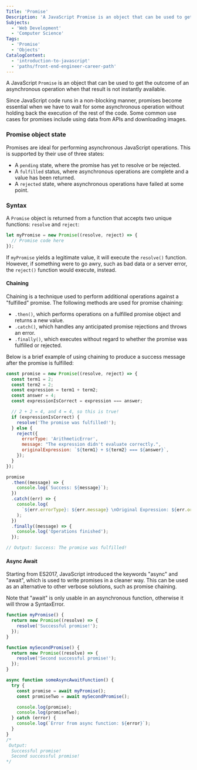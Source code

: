 ```yaml
---
Title: 'Promise'
Description: 'A JavaScript Promise is an object that can be used to get the outcome of an asynchronous operation when that result is not instantly available. Since JavaScript code runs in a non-blocking manner, promises become essential when we have to wait for some asynchronous operation without holding back the execution of the rest of the code.'
Subjects:
  - 'Web Development'
  - 'Computer Science'
Tags:
  - 'Promise'
  - 'Objects'
CatalogContent:
  - 'introduction-to-javascript'
  - 'paths/front-end-engineer-career-path'
---
```


A JavaScript `Promise` is an object that can be used to get the outcome of an asynchronous operation when that result is not instantly available.

Since JavaScript code runs in a non-blocking manner, promises become essential when we have to wait for some asynchronous operation without holding back the execution of the rest of the code. Some common use cases for promises include using data from APIs and downloading images.

### Promise object state

Promises are ideal for performing asynchronous JavaScript operations. This is supported by their use of three states:

- A `pending` state, where the promise has yet to resolve or be rejected.
- A `fulfilled` status, where asynchronous operations are complete and a value has been returned.
- A `rejected` state, where asynchronous operations have failed at some point.

### Syntax

A `Promise` object is returned from a function that accepts two unique functions: `resolve` and `reject`:

```js
let myPromise = new Promise((resolve, reject) => {
  // Promise code here
});
```

If `myPromise` yields a legitimate value, it will execute the `resolve()` function. However, if something were to go awry, such as bad data or a server error, the `reject()` function would execute, instead.

#### Chaining

Chaining is a technique used to perform additional operations against a "fulfilled" promise. The following methods are used for promise chaining:

- `.then()`, which performs operations on a fulfilled promise object and returns a new value.
- `.catch()`, which handles any anticipated promise rejections and throws an error.
- `.finally()`, which executes without regard to whether the promise was fulfilled or rejected.

Below is a brief example of using chaining to produce a success message after the promise is fulfilled:

```js
const promise = new Promise((resolve, reject) => {
  const term1 = 2;
  const term2 = 2;
  const expression = term1 + term2;
  const answer = 4;
  const expressionIsCorrect = expression === answer;

  // 2 + 2 = 4, and 4 = 4, so this is true!
  if (expressionIsCorrect) {
    resolve('The promise was fulfilled!');
  } else {
    reject({
      errorType: 'ArithmeticError',
      message: "The expression didn't evaluate correctly.",
      originalExpression: `${term1} + ${term2} === ${answer}`,
    });
  }
});

promise
  .then((message) => {
    console.log(`Success: ${message}`);
  })
  .catch((err) => {
    console.log(
      `${err.errorType}: ${err.message} \nOriginal Expression: ${err.originalExpression}`
    );
  })
  .finally((message) => {
    console.log('Operations finished');
  });

// Output: Success: The promise was fulfilled!
```

#### Async Await

Starting from ES2017, JavaScript introduced the keywords "async" and "await", which is used to write promises in a cleaner way. This can be used as an alternative to other verbose solutions, such as promise chaining.

Note that "await" is only usable in an asynchronous function, otherwise it will throw a SyntaxError.

```js
function myPromise() {
  return new Promise((resolve) => {
    resolve('Successful promise!');
  });
}

function mySecondPromise() {
  return new Promise((resolve) => {
    resolve('Second successful promise!');
  });
}

async function someAsyncAwaitFunction() {
  try {
    const promise = await myPromise();
    const promiseTwo = await mySecondPromise();

    console.log(promise);
    console.log(promiseTwo);
  } catch (error) {
    console.log(`Error from async function: ${error}`);
  }
}
/*
 Output:
  Successful promise!
  Second successful promise!
*/
```
